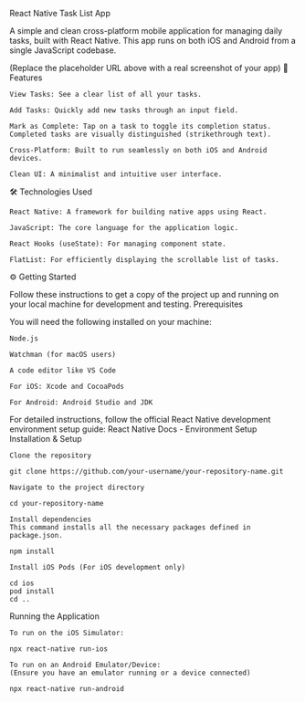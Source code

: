 React Native Task List App

A simple and clean cross-platform mobile application for managing daily tasks, built with React Native. This app runs on both iOS and Android from a single JavaScript codebase.

(Replace the placeholder URL above with a real screenshot of your app)
🚀 Features

    View Tasks: See a clear list of all your tasks.

    Add Tasks: Quickly add new tasks through an input field.

    Mark as Complete: Tap on a task to toggle its completion status. Completed tasks are visually distinguished (strikethrough text).

    Cross-Platform: Built to run seamlessly on both iOS and Android devices.

    Clean UI: A minimalist and intuitive user interface.

🛠️ Technologies Used

    React Native: A framework for building native apps using React.

    JavaScript: The core language for the application logic.

    React Hooks (useState): For managing component state.

    FlatList: For efficiently displaying the scrollable list of tasks.

⚙️ Getting Started

Follow these instructions to get a copy of the project up and running on your local machine for development and testing.
Prerequisites

You will need the following installed on your machine:

    Node.js

    Watchman (for macOS users)

    A code editor like VS Code

    For iOS: Xcode and CocoaPods

    For Android: Android Studio and JDK

For detailed instructions, follow the official React Native development environment setup guide: React Native Docs - Environment Setup
Installation & Setup

    Clone the repository

    git clone https://github.com/your-username/your-repository-name.git

    Navigate to the project directory

    cd your-repository-name

    Install dependencies
    This command installs all the necessary packages defined in package.json.

    npm install

    Install iOS Pods (For iOS development only)

    cd ios
    pod install
    cd ..

Running the Application

    To run on the iOS Simulator:

    npx react-native run-ios

    To run on an Android Emulator/Device:
    (Ensure you have an emulator running or a device connected)

    npx react-native run-android

